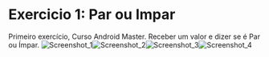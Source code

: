 # Exercicio 1: Par ou Impar

Primeiro exercício, Curso Android Master.
Receber um valor e dizer se é Par ou Ímpar.
![Screenshot_1](https://user-images.githubusercontent.com/72556996/214162520-e493efea-f0ec-429a-82cf-1bce0bedb784.png)![Screenshot_2](https://user-images.githubusercontent.com/72556996/214162530-542ab8e0-1419-4a1a-a640-9bae5ba28791.png)![Screenshot_3](https://user-images.githubusercontent.com/72556996/214162539-8959caa6-709e-42bb-956e-764e57d5c090.png)![Screenshot_4](https://user-images.githubusercontent.com/72556996/214162543-ae4958de-c08b-414e-b6d5-ec900ee6db20.png)
